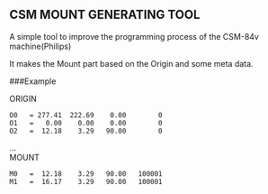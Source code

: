## CSM MOUNT GENERATING TOOL
A simple tool to improve the programming process of the CSM-84v machine(Philips)

It makes the Mount part based on the Origin and some meta data.

###Example 

ORIGIN 
```
O0   = 277.41  222.69    0.00        0
O1   =   0.00    0.00    0.00        0
O2   =  12.18    3.29   90.00        0 
```
...<br>
MOUNT
```
M0   =  12.18    3.29   90.00   100001
M1   =  16.17    3.29   90.00   100001
```
